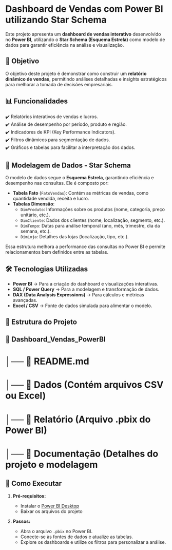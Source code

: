 # Dashboard de Vendas com Power BI utilizando Star Schema

Este projeto apresenta um **dashboard de vendas interativo** desenvolvido no **Power BI**, utilizando o **Star Schema (Esquema Estrela)** como modelo de dados para garantir eficiência na análise e visualização.

## 📌 Objetivo

O objetivo deste projeto é demonstrar como construir um **relatório dinâmico de vendas**, permitindo análises detalhadas e insights estratégicos para melhorar a tomada de decisões empresariais.

## 📊 Funcionalidades

✔️ Relatórios interativos de vendas e lucros.  
✔️ Análise de desempenho por período, produto e região.  
✔️ Indicadores de KPI (Key Performance Indicators).  
✔️ Filtros dinâmicos para segmentação de dados.  
✔️ Gráficos e tabelas para facilitar a interpretação dos dados.  

## 📌 Modelagem de Dados - **Star Schema**  

O modelo de dados segue o **Esquema Estrela**, garantindo eficiência e desempenho nas consultas. Ele é composto por:

- **Tabela Fato** (`FatoVendas`): Contém as métricas de vendas, como quantidade vendida, receita e lucro.
- **Tabelas Dimensão**:
  - `DimProduto`: Informações sobre os produtos (nome, categoria, preço unitário, etc.).
  - `DimCliente`: Dados dos clientes (nome, localização, segmento, etc.).
  - `DimTempo`: Datas para análise temporal (ano, mês, trimestre, dia da semana, etc.).
  - `DimLoja`: Detalhes das lojas (localização, tipo, etc.).
  
Essa estrutura melhora a performance das consultas no Power BI e permite relacionamentos bem definidos entre as tabelas.

## 🛠️ Tecnologias Utilizadas  

- **Power BI** → Para a criação do dashboard e visualizações interativas.  
- **SQL / Power Query** → Para a modelagem e transformação de dados.  
- **DAX (Data Analysis Expressions)** → Para cálculos e métricas avançadas.  
- **Excel / CSV** → Fonte de dados simulada para alimentar o modelo.  

## 📂 Estrutura do Projeto
## 📁 Dashboard_Vendas_PowerBI
# │── 📄 README.md
# │── 📂 Dados (Contém arquivos CSV ou Excel)
# │── 📂 Relatório (Arquivo .pbix do Power BI)
# │── 📂 Documentação (Detalhes do projeto e modelagem

## 🚀 Como Executar  

1. **Pré-requisitos:**  
   - Instalar o [Power BI Desktop](https://powerbi.microsoft.com/desktop/)  
   - Baixar os arquivos do projeto  

2. **Passos:**  
   - Abra o arquivo `.pbix` no Power BI.  
   - Conecte-se às fontes de dados e atualize as tabelas.  
   - Explore os dashboards e utilize os filtros para personalizar a análise. 

